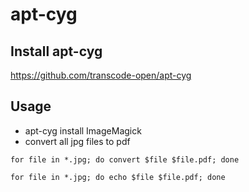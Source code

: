 # apt-cyg
## Install apt-cyg
https://github.com/transcode-open/apt-cyg

## Usage
* apt-cyg install ImageMagick
* convert all jpg files to pdf
```
for file in *.jpg; do convert $file $file.pdf; done

for file in *.jpg; do echo $file $file.pdf; done
```
